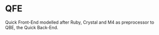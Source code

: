 # QFE
Quick Front-End modelled after Ruby, Crystal and M4 as preprocessor to QBE, the Quick Back-End.
